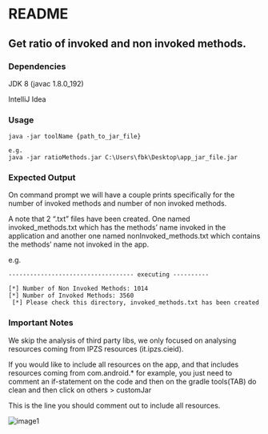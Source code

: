 # README 
## Get ratio of invoked and non invoked methods.

### Dependencies
JDK 8 (javac 1.8.0_192)

IntelliJ Idea

### Usage
```
java -jar toolName {path_to_jar_file}

e.g.
java -jar ratioMethods.jar C:\Users\fbk\Desktop\app_jar_file.jar
```

### Expected Output
On command prompt we will have a couple prints specifically for the number of invoked methods and number of non invoked methods.

A note that 2 “.txt” files have been created. One named invoked_methods.txt which has the methods’ name invoked in the application and another one named nonInvoked_methods.txt
which contains the methods’ name not invoked in the app.

e.g.
```
----------------------------------- executing ----------

[*] Number of Non Invoked Methods: 1014
[*] Number of Invoked Methods: 3560
 [*] Please check this directory, invoked_methods.txt has been created

```

### Important Notes
We skip the analysis of third party libs, we only focused on analysing resources coming from IPZS resources (it.ipzs.cieid).

If you would like to include all resources on the app, and that includes resources coming from com.android.* for example, you just need to comment an if-statement on the code and then
on the gradle tools(TAB) do clean and then click on others > customJar

This is the line you should comment out to include all resources.

![image1](https://user-images.githubusercontent.com/9632716/70535381-4a427800-1b5d-11ea-8746-c709e416b38e.png)
